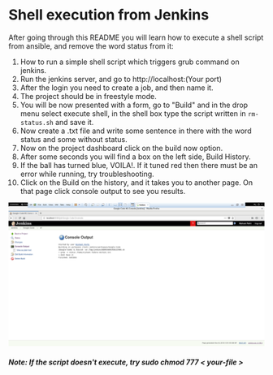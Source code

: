 # Shell execution from Jenkins

After going through this README you will learn how to execute a shell script from ansible, and remove the word status from it:

1) How to run a simple shell script which triggers grub command on jenkins.
2) Run the jenkins server, and go to http://localhost:(Your port)
3) After the login you need to create a job, and then name it.
4) The project should be in freestyle mode.
5) You will be now presented with a form, go to "Build" and in the drop menu select execute shell, in the shell box type the script written in `rm-status.sh` and save it.
6) Now create a .txt file and write some sentence in there with the word status and some without status.
7) Now on the project dashboard click on the build now option.
8) After some seconds you will find a box on the left side, Build History.
9) If the ball has turned blue, VOILA!. If it tuned red then there must be an error while running, try troubleshooting.
10) Click on the Build on the history, and it takes you to another page. On that page click console output to see you results.

![](Shell-from-jenkins.png)

##### Note: If the script doesn't execute, try sudo chmod 777 < your-file >
